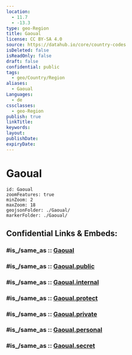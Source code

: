 ```yaml
---
location:
  - 11.7
  - -13.3
type: geo-Region
title: Gaoual
license: CC BY-SA 4.0
source: https://datahub.io/core/country-codes
isDeleted: false
isReadOnly: false
draft: false
confidential: public
tags:
  - geo/Country/Region
aliases:
  - Gaoual
Languages:
  - de
cssclasses:
  - geo-Region
publish: true
linkTitle:
keywords:
layout:
publishDate:
expiryDate:
---
```


# Gaoual

```leaflet
id: Gaoual
zoomFeatures: true 
minZoom: 2 
maxZoom: 18
geojsonFolder: ./Gaoual/
markerFolder: ./Gaoual/
```


## Confidential Links & Embeds: 

### #is_/same_as :: [Gaoual](/_Standards/Earth/Continent/Africa/Africa~West/Guinea/Regions~Guinea/Boké-Region/counties~Boké/Gaoual.md) 

### #is_/same_as :: [Gaoual.public](/_public/Earth/Continent/Africa/Africa~West/Guinea/Regions~Guinea/Boké-Region/counties~Boké/Gaoual.public.md) 

### #is_/same_as :: [Gaoual.internal](/_internal/Earth/Continent/Africa/Africa~West/Guinea/Regions~Guinea/Boké-Region/counties~Boké/Gaoual.internal.md) 

### #is_/same_as :: [Gaoual.protect](/_protect/Earth/Continent/Africa/Africa~West/Guinea/Regions~Guinea/Boké-Region/counties~Boké/Gaoual.protect.md) 

### #is_/same_as :: [Gaoual.private](/_private/Earth/Continent/Africa/Africa~West/Guinea/Regions~Guinea/Boké-Region/counties~Boké/Gaoual.private.md) 

### #is_/same_as :: [Gaoual.personal](/_personal/Earth/Continent/Africa/Africa~West/Guinea/Regions~Guinea/Boké-Region/counties~Boké/Gaoual.personal.md) 

### #is_/same_as :: [Gaoual.secret](/_secret/Earth/Continent/Africa/Africa~West/Guinea/Regions~Guinea/Boké-Region/counties~Boké/Gaoual.secret.md)

